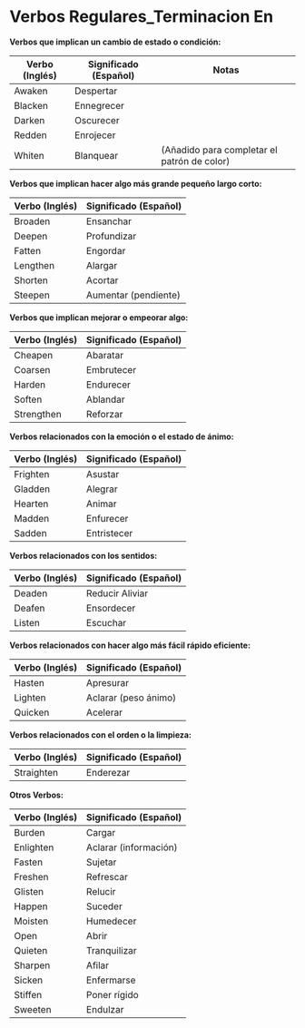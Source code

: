 # Verbos Regulares_Terminacion En



**Verbos que implican un cambio de estado o condición:**

| Verbo (Inglés) | Significado (Español) | Notas                                   |
|-----------------|------------------------|-----------------------------------------|
| Awaken         | Despertar              |                                         |
| Blacken        | Ennegrecer             |                                         |
| Darken         | Oscurecer              |                                         |
| Redden         | Enrojecer              |                                         |
| Whiten         | Blanquear              | (Añadido para completar el patrón de color)|

**Verbos que implican hacer algo más grande pequeño largo corto:**

| Verbo (Inglés) | Significado (Español) |
|-----------------|------------------------|
| Broaden        | Ensanchar              |
| Deepen         | Profundizar            |
| Fatten         | Engordar               |
| Lengthen       | Alargar                |
| Shorten        | Acortar                |
| Steepen        | Aumentar (pendiente)  |

**Verbos que implican mejorar o empeorar algo:**

| Verbo (Inglés) | Significado (Español) |
|-----------------|------------------------|
| Cheapen        | Abaratar               |
| Coarsen        | Embrutecer             |
| Harden         | Endurecer              |
| Soften         | Ablandar               |
| Strengthen     | Reforzar               |

**Verbos relacionados con la emoción o el estado de ánimo:**

| Verbo (Inglés) | Significado (Español) |
|-----------------|------------------------|
| Frighten       | Asustar                |
| Gladden        | Alegrar                |
| Hearten        | Animar                 |
| Madden         | Enfurecer              |
| Sadden         | Entristecer            |

**Verbos relacionados con los sentidos:**

| Verbo (Inglés) | Significado (Español) |
|-----------------|------------------------|
| Deaden         | Reducir Aliviar        |
| Deafen         | Ensordecer             |
| Listen         | Escuchar              |

**Verbos relacionados con hacer algo más fácil rápido eficiente:**

| Verbo (Inglés) | Significado (Español) |
|-----------------|------------------------|
| Hasten         | Apresurar             |
| Lighten        | Aclarar (peso ánimo)  |
| Quicken        | Acelerar               |

**Verbos relacionados con el orden o la limpieza:**

| Verbo (Inglés) | Significado (Español) |
|-----------------|------------------------|
| Straighten     | Enderezar              |

**Otros Verbos:**

| Verbo (Inglés) | Significado (Español) |
|-----------------|------------------------|
| Burden         | Cargar                 |
| Enlighten      | Aclarar (información) |
| Fasten         | Sujetar                |
| Freshen        | Refrescar              |
| Glisten        | Relucir                |
| Happen         | Suceder                |
| Moisten        | Humedecer              |
| Open           | Abrir                  |
| Quieten        | Tranquilizar           |
| Sharpen        | Afilar                 |
| Sicken         | Enfermarse             |
| Stiffen        | Poner rígido          |
| Sweeten        | Endulzar               |

